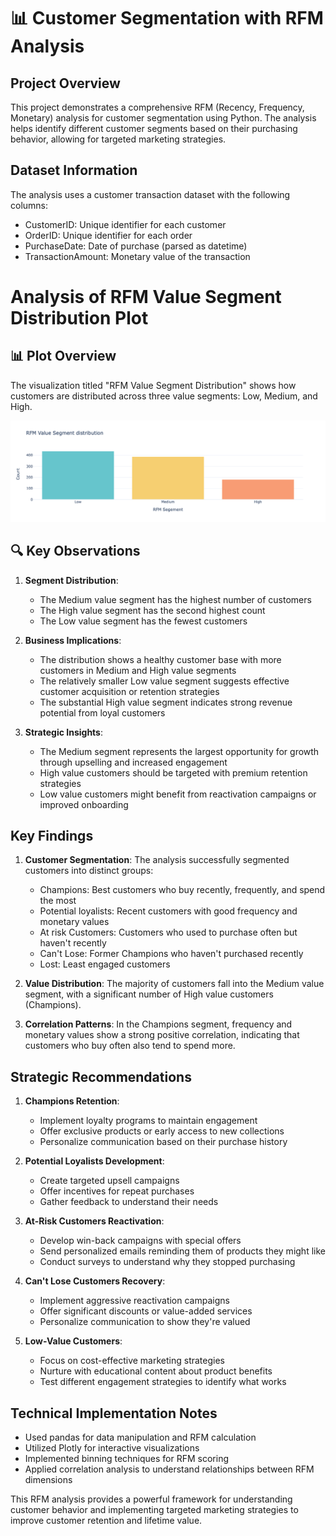 # 📊 Customer Segmentation with RFM Analysis

## Project Overview
This project demonstrates a comprehensive RFM (Recency, Frequency, Monetary) analysis for customer segmentation using Python. The analysis helps identify different customer segments based on their purchasing behavior, allowing for targeted marketing strategies.

## Dataset Information
The analysis uses a customer transaction dataset with the following columns:
- CustomerID: Unique identifier for each customer
- OrderID: Unique identifier for each order
- PurchaseDate: Date of purchase (parsed as datetime)
- TransactionAmount: Monetary value of the transaction

# Analysis of RFM Value Segment Distribution Plot

## 📊 Plot Overview
The visualization titled "RFM Value Segment Distribution" shows how customers are distributed across three value segments: Low, Medium, and High.

![](newplot-2.png)

## 🔍 Key Observations

1. **Segment Distribution**:
   - The Medium value segment has the highest number of customers
   - The High value segment has the second highest count
   - The Low value segment has the fewest customers

2. **Business Implications**:
   - The distribution shows a healthy customer base with more customers in Medium and High value segments
   - The relatively smaller Low value segment suggests effective customer acquisition or retention strategies
   - The substantial High value segment indicates strong revenue potential from loyal customers

3. **Strategic Insights**:
   - The Medium segment represents the largest opportunity for growth through upselling and increased engagement
   - High value customers should be targeted with premium retention strategies
   - Low value customers might benefit from reactivation campaigns or improved onboarding


## Key Findings

1. **Customer Segmentation**: The analysis successfully segmented customers into distinct groups:
   - Champions: Best customers who buy recently, frequently, and spend the most
   - Potential loyalists: Recent customers with good frequency and monetary values
   - At risk Customers: Customers who used to purchase often but haven't recently
   - Can't Lose: Former Champions who haven't purchased recently
   - Lost: Least engaged customers

2. **Value Distribution**: The majority of customers fall into the Medium value segment, with a significant number of High value customers (Champions).

3. **Correlation Patterns**: In the Champions segment, frequency and monetary values show a strong positive correlation, indicating that customers who buy often also tend to spend more.

## Strategic Recommendations

1. **Champions Retention**: 
   - Implement loyalty programs to maintain engagement
   - Offer exclusive products or early access to new collections
   - Personalize communication based on their purchase history

2. **Potential Loyalists Development**:
   - Create targeted upsell campaigns
   - Offer incentives for repeat purchases
   - Gather feedback to understand their needs

3. **At-Risk Customers Reactivation**:
   - Develop win-back campaigns with special offers
   - Send personalized emails reminding them of products they might like
   - Conduct surveys to understand why they stopped purchasing

4. **Can't Lose Customers Recovery**:
   - Implement aggressive reactivation campaigns
   - Offer significant discounts or value-added services
   - Personalize communication to show they're valued

5. **Low-Value Customers**:
   - Focus on cost-effective marketing strategies
   - Nurture with educational content about product benefits
   - Test different engagement strategies to identify what works

## Technical Implementation Notes

- Used pandas for data manipulation and RFM calculation
- Utilized Plotly for interactive visualizations
- Implemented binning techniques for RFM scoring
- Applied correlation analysis to understand relationships between RFM dimensions

This RFM analysis provides a powerful framework for understanding customer behavior and implementing targeted marketing strategies to improve customer retention and lifetime value.
